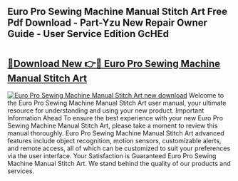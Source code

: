 ## Euro Pro Sewing Machine Manual Stitch Art Free Pdf Download - Part-Yzu New Repair Owner Guide - User Service Edition GcHEd

# <h2><a href="http://bc4760.oget.top/?id=Euro+Pro+Sewing+Machine+Manual+Stitch+Art">🔗Download New 👉🔴 Euro Pro Sewing Machine Manual Stitch Art</a></h2>

[![Euro Pro Sewing Machine Manual Stitch Art new download](https://i.imgur.com/5g1atiW.png)](http://bc4760.oget.top/?id=Euro+Pro+Sewing+Machine+Manual+Stitch+Art)
Welcome to the Euro Pro Sewing Machine Manual Stitch Art user manual, your ultimate resource for understanding and using your new product. Important Information Ahead To ensure the best experience with your new Euro Pro Sewing Machine Manual Stitch Art, please take a moment to review this manual thoroughly. Euro Pro Sewing Machine Manual Stitch Art advanced features include object recognition, motion sensors, customizable alerts, and remote access, all of which can be customized to suit your preferences via the user interface. Your Satisfaction is Guaranteed Euro Pro Sewing Machine Manual Stitch Art. We stand behind the quality of our products and services.
